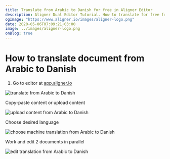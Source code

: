 ```yaml
---
title: Translate from Arabic to Danish for free in Aligner Editor
description: Aligner Dual Editor Tutorial. How to translate for free from Arabic to Danish. Aligner is multilingual document management platform. 
ogImage: "https://www.aligner.io/images/aligner-logo.png"
date: 2020-05-06T07:09:21+03:00
image: ../images/aligner-logo.png
onBlog: true
---
```


# How to translate document from Arabic to Danish

1. Go to editor at [app.aligner.io](https://app.aligner.io "Aligner App web page")

![translate from Arabic to Danish](../aligner-blank-editor.png "translate from Arabic to Danish")

Copy-paste content or upload content

![upload content from Arabic to Danish](../aligner-uploaded-document.png "upload content from Arabic to Danish")

Choose desired language

![choose machine translation from Arabic to Danish](../aligner-language-dropdown.png "choose machine translation from Arabic to Danish")

Work and edit 2 documents in parallel

![edit translation from Arabic to Danish](../aligner-double-sitded-editor.png "edit translation from Arabic to Danish")

